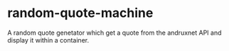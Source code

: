 # random-quote-machine
A random quote genetator which get a quote from the andruxnet API and display it within a container.
